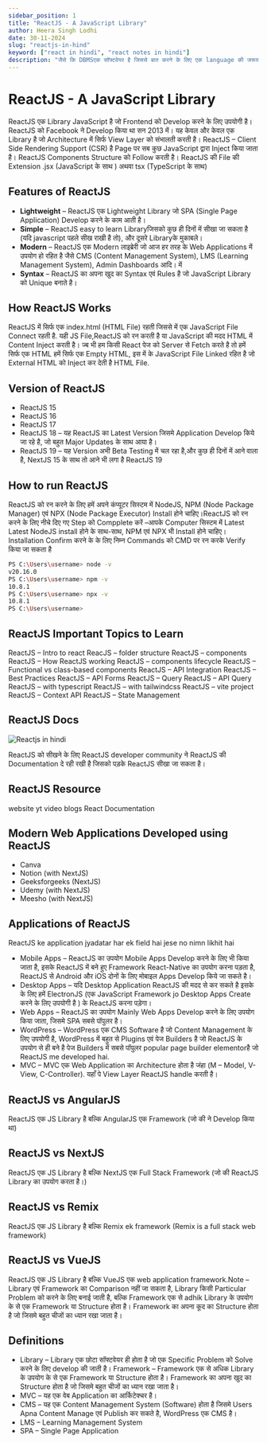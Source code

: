 ```yaml
---
sidebar_position: 1
title: "ReactJS - A JavaScript Library"
author: Heera Singh Lodhi
date: 30-11-2024
slug: "reactjs-in-hind"
keyword: ["react in hindi", "react notes in hindi"]
description: "जैसे कि DBMSएक सॉफ्टवेयर है जिससे बात करने के लिए एक language की जरूरत होती है बो है SQL जिससे हम अपने अनुरूप dbms software काम करा सके। SQL एक query language है जिसका उपयोग database से query (query/ask something from database) करने के लिए करते है। SQL में बहुत से commands होती जिनका specific उपयोग होता है।"
---
```


# ReactJS - A JavaScript Library

ReactJS एक Library JavaScript है जो Frontend को Develop करने के लिए उपयोगी है।
ReactJS को Facebook ने Develop किया था सन 2013 में।
यह केवल और केवल एक Library है जो Architecture में सिर्फ View Layer को संभालती करती है।
ReactJS – Client Side Rendering Support (CSR) है Page पर सब कुछ JavaScript द्वारा Inject किया जाता है।
ReactJS Components Structure को Follow करती है।
ReactJS की File की Extension .jsx (JavaScript के साथ ) अथवा tsx (TypeScript के साथ)

## Features of ReactJS

- **Lightweight** – ReactJS एक Lightweight Library जो SPA (Single Page Application) Develop करने के काम आती है।
- **Simple** – ReactJS easy to learn Libraryजिसको कुछ ही दिनों में सीखा जा सकता है (यदि javascript पहले सीख राखी है तो), और दूसरे Libraryके मुकाबले।
- **Modern** – ReactJS एक Modern लाइब्रेरी जो आज हर तरह के Web Applications में उपयोग हो रहित है जैसे CMS (Content Management System), LMS (Learning Management System), Admin Dashboards आदि। में
- **Syntax** – ReactJS का अपना खुद का Syntax एवं Rules है जो JavaScript Library को Unique बनाते है।

## How ReactJS Works

ReactJS में सिर्फ एक index.html (HTML File) रहती जिससे में एक JavaScript File Connect रहती है. यही JS File,ReactJS को रन करती है या JavaScript की मदद HTML में Content Inject करती है। ज्ब भी हम किसी React पेज को Server से Fetch करते है तो हमें सिर्फ एक HTML हमें सिर्फ एक Empty HTML, इस में के JavaScript File Linked रहित है जो External HTML को Inject कर देती है HTML File.

## Version of ReactJS

- ReactJS 15
- ReactJS 16
- ReactJS 17
- ReactJS 18 – यह ReactJS का Latest Version जिसमे Application Develop किये जा रहे है, जो बहुत Major Updates के साथ आया है।
- ReactJS 19 – यह Version अभी Beta Testing में चल रहा है,और कुछ ही दिनों में आने वाला है, NextJS 15 के साथ तो आने भी लगा है ReactJS 19

## How to run ReactJS

ReactJS को रन करने के लिए हमें अपने कंप्यूटर सिस्टम में NodeJS, NPM (Node Package Manager) एवं NPX (Node Package Executor) Install होने चाहिए।ReactJS को रन करने के लिए नीचे दिए गए Step को Compplete करें –आपके Computer सिस्टम में Latest Latest NodeJS install होने के साथ-साथ, NPM एवं NPX भी Install होने चाहिए। Installation Confirm करने के के लिए निम्न Commands को CMD पर रन करके Verify किया जा सकता है

```sh
PS C:\Users\username> node -v
v20.16.0
PS C:\Users\username> npm -v
10.8.1
PS C:\Users\username> npx -v
10.8.1
PS C:\Users\username>
```

## ReactJS Important Topics to Learn

ReactJS – Intro to react
ReacJS – folder structure
ReactJS – components
ReactJS – How ReactJS working
ReactJS – components lifecycle
ReactJS – Functional vs class-based components
ReactJS – API Integration
ReactJS – Best Practices
ReactJS – API Forms
ReactJS – Query
ReactJS – API Query
ReactJS – with typescript
ReactJS – with tailwindcss
ReactJS – vite project
ReactJS – Context API
ReactJS – State Management

## ReactJS Docs

![Reactjs in hindi](https://edevhindi.com/wp-content/uploads/2024/11/Screenshot-2024-11-19-233020.png)

ReactJS को सीखने के लिए ReactJS developer community ने ReactJS की Documentation दे रही रखी है जिसको पड़के ReactJS सीखा जा सकता है।

## ReactJS Resource

website
yt video
blogs
React Documentation

## Modern Web Applications Developed using ReactJS

- Canva
- Notion (with NextJS)
- Geeksforgeeks (NextJS)
- Udemy (with NextJS)
- Meesho (with NextJS)

## Applications of ReactJS

ReactJS ke application jyadatar har ek field hai jese no nimn likhit hai

- Mobile Apps – ReactJS का उपयोग Mobile Apps Develop करने के लिए भी किया जाता है, इसके ReactJS में बने हुए Framework React-Native का उपयोग करना पड़ता है, ReactJS से Android और iOS दोनों के लिए मोबाइल Apps Develop किये जा सकते है।
- Desktop Apps – यदि Desktop Application ReactJS की मदद से कर सकते है इसके के लिए हमें ElectronJS (एक JavaScript Framework jo Desktop Apps Create करने के लिए उपयोगी है ) के ReactJS करना पड़ेगा।
- Web Apps – ReactJS का उपयोग Mainly Web Apps Develop करने के लिए उपयोग किया जाता, जिसमे SPA सबसे पॉपुलर है।
- WordPress – WordPress एक CMS Software है जो Content Management के लिए उपयोगी है, WordPress में बहुत से Plugins एवं पेज Builders है जो ReactJS के उपयोग से ही बने है पेज Builders में सबसे पॉपुलर popular page builder elementorहै जो ReactJS me developed hai.
- MVC – MVC एक Web Application का Architecture होता है जंहा (M – Model, V-View, C-Controller). यहाँ पे View Layer ReactJS handle करती है।

## ReactJS vs AngularJS

ReactJS एक JS Library है बल्कि AngularJS एक Framework (जो की ने Develop किया था)

## ReactJS vs NextJS

ReactJS एक JS Library है बल्कि NextJS एक Full Stack Framework (जो की ReactJS Library का उपयोग करता है।)

## ReactJS vs Remix

ReactJS एक JS Library है बल्कि Remix ek framework (Remix is a full stack web framework)

## ReactJS vs VueJS

ReactJS एक JS Library है बल्कि VueJS एक web application framework.Note – Library एवं Framework का Comparison नहीं जा सकता है, Library किसी Particular Problem को करने के लिए बनाई जाती है, बल्कि Framework एक से adhik Library के उपयोग के से एक Framework या Structure होता है। Framework का अपना कूद का Structure होता है जो जिसमे बहुत चीजों का ध्यान रखा जाता है।

## Definitions

- Library – Library एक छोटा सॉफ्टवेयर ही होता है जो एक Specific Problem को Solve करने के लिए develop की जाती है।
  Framework – Framework एक से अधिक Library के उपयोग के से एक Framework या Structure होता है। Framework का अपना खुद का Structure होता है जो जिसमे बहुत चीजों का ध्यान रखा जाता है।
- MVC – यह एक वेब Application का आर्किटेक्चर है।
- CMS – यह एक Content Management System (Software) होता है जिसमे Users Apna Content Manage एवं Publish कर सकते है, WordPress एक CMS है।
- LMS – Learning Management System
- SPA – Single Page Application


